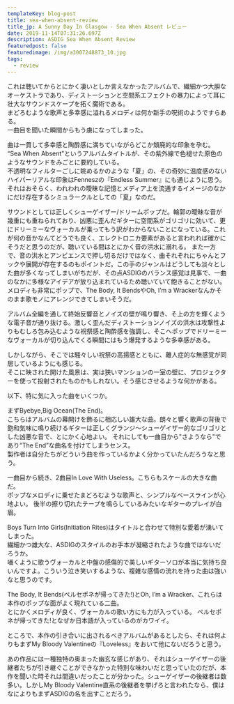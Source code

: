 ```yaml
---
templateKey: blog-post
title: sea-when-absent-review
title_jp: A Sunny Day In Glasgow - Sea When Absent レビュー
date: 2019-11-14T07:31:26.697Z
description: ASDIG Sea When Absent Review
featuredpost: false
featuredimage: /img/a3007248873_10.jpg
tags:
  - review
---
```

これは聴いてからとにかく凄いとしか言えなかったアルバムで、繊細かつ大胆なオーケストラであり、ディストーションと空間系エフェクトの暴力によって耳に壮大なサウンドスケープを拓く魔術である。  
まどろむような歌声と多幸感に溢れるメロディは何か新手の呪術のようですらある。  
一曲目を聞いた瞬間からもう虜になってしまった。

曲は一貫して多幸感と陶酔感に満ちていながらどこか頽廃的な印象を孕む。  
“Sea When Absent"というアルバムタイトルが、その紫外線で色褪せた原色のようなサウンドをみごとに要約している。  
不透明なフィルターごしに眺めるかのような「夏」の、その奇妙に温度感のないハイパーリアルな印象はFenneszの『Endless Summer』にも通じように思う。それはおそらく、われわれの曖昧な記憶とメディア上を流通するイメージのなかにだけ存在するシミュラークルとしての「夏」なのだ。

サウンドとしては正しくシューゲイザー/ドリームポップだ。輪郭の曖昧な音が幾重にも重ねられており、凶悪に歪んだギターに空間系がゴリゴリに効いて、更にドリーミーなヴォーカルが乗ってもう訳がわからないことになっている。これが何の音かなんてどうでも良く、エレクトロニカ要素があると言われれば確かにそうだと思うのだが、聴いている間はとにかく音の洪水に溺れる。
また一方で、音の洪水とアンビエンスで押し切るだけではなく、曲それぞれにちゃんとフックや展開が存在するのもポイントだ。この手のジャンルはどうしても淡々とした曲が多くなってしまいがちだが、その点ASDIGのバランス感覚は見事で、一曲のなかに多様なアイデアが放り込まれているため聴いていて飽きることがない。メロディも非常にポップで、The Body, It BendsやOh, I’m a Wrackerなんかそのまま歌モノにアレンジできてしまいそうだ。

アルバム全編を通して終始反響音とノイズの壁が鳴り響き、そ上の方を輝くような電子音が通り抜ける。激しく歪んだディストーションノイズの洪水は攻撃性よりもむしろ包み込むような祝祭感と陶酔感を強調し、そこへポップでドリーミーなヴォーカルが切り込んでくる瞬間にはもう爆発するような多幸感がある。

しかしながら、そこでは騒々しい祝祭の高揚感とともに、離人症的な無感覚が同居しているようにも感じる。  
そこに映された開けた風景は、実は狭いマンションの一室の壁に、プロジェクターを使って投射されたものかもしれない。そう感じさせるような何かがある。

以下、特に気に入った曲をいくつか。

まずByebye,Big Ocean(The End)。  
こちらはアルバムの幕開けを飾るに相応しい雄大な曲。朗々と響く歌声の背後で飽和気味に鳴り続けるギターは正しくグランジ〜シューゲイザー的なゴリゴリとした凶悪な音で、とにかく心地よい。
それにしても一曲目から"さようなら"であり”The End”な曲名を付けてしまうセンス。  
製作者は自分たちがどういう曲を作っているかよく分かっていたんだろうなと思う。

一曲目から続き、2曲目In Love With Useless。こちらもスケールの大きな曲だ。  
ポップなメロディに乗せたまどろむような歌声と、シンプルなベースラインが心地よい。
後半の擦り切れたテープを鳴らしているみたいなギターのプレイが白眉。

Boys Turn Into Girls(Initiation Rites)はタイトルと合わせて特別な愛着が湧いてしまった。  
繊細かつ雄大な、ASDIGのスタイルのお手本が凝縮されたような曲ではないだろうか。  
囁くように歌うヴォーカルと中盤の感傷的で美しいギターソロが本当に気持ち良いんですよ。こういう泣き笑いするような、複雑な感情の流れを持った曲は強いなと思うのです。

The Body, It Bends(ペルセポネが帰ってきた!)とOh, I’m a Wracker、これらは本作のポップな面がよく現れている二曲。  
とにかくメロディが良く、ヴォーカルの歌い方にも力が入っている。
ペルセポネが帰ってきた!となぜか日本語が入っているのがカワイイ。

ところで、本作の引き合いに出されるべきアルバムがあるとしたら、それは何よりもまずMy Bloody Valentineの『Loveless』をおいて他にないだろうと思う。

あの作品には一種独特の奥まった幽玄な感じがあり、それはシューゲイザーの後継者たちが引き継ぐことができなかった特別な味わいだと思っていたのだが、本作を聞いた時それは間違いだったことが分かった。シューゲイザーの後継者は数多い。しかしMy Bloody Valentine直系の後継者を挙げろと言われたなら、僕はなによりもまずASDIGの名を出すことだろう。
